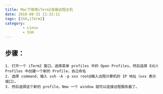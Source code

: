 ```yaml
---
title: Mac下使用iTerm2连接远程主机
date: 2018-08-31 11:33:11
tags: [SSH,iTerm2]
category:
		- Linux
		- SSH
---
```

## 步骤：
	1. 打开一个 iTerm2 窗口，选择菜单 profiles 中的 Open Profiles，然后选择 Edit Profiles 中创建一个新的 Profile，自己命名
	2. 选择 command，输入 ssh -A -p xxx root@输入远程计算机的 IP 地址（xxx 表示端口）。
	3. 然后选择这个新的 profile，New 一个 window 就可以连接远程服务器了。

